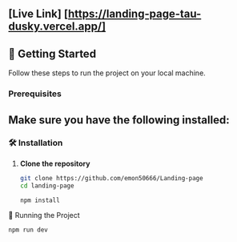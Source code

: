 [Live Link] [https://landing-page-tau-dusky.vercel.app/]
---

## 🚀 Getting Started

Follow these steps to run the project on your local machine.

### Prerequisites

Make sure you have the following installed:
---

### 🛠 Installation

1. **Clone the repository**

   ```bash
   git clone https://github.com/emon50666/Landing-page
   cd landing-page
   ```
   
  
  
    ``` Install dependencies** 
   npm install 
   ```

🚦 Running the Project
```After installation, start the development server using:
npm run dev
```



